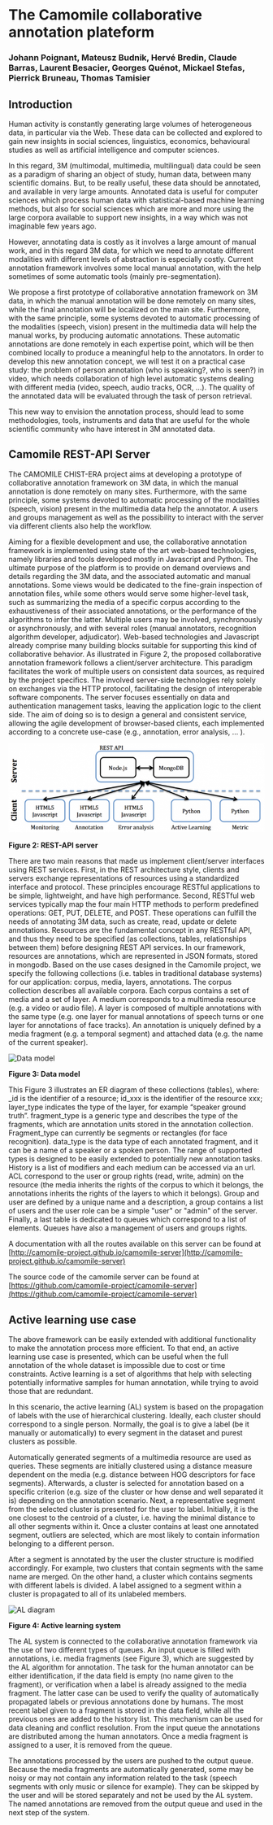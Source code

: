 # The Camomile collaborative annotation plateform


### Johann Poignant, Mateusz Budnik, Hervé Bredin, Claude Barras, Laurent Besacier, Georges Quénot, Mickael Stefas, Pierrick Bruneau, Thomas Tamisier


## Introduction

Human activity is constantly generating large volumes of heterogeneous data, in particular via the Web. These data can be collected and explored to gain new insights in social sciences, linguistics, economics, behavioural studies as well as artificial intelligence and computer sciences.

In this regard, 3M (multimodal, multimedia, multilingual) data could be seen as a paradigm of sharing an object of study, human data, between many scientific domains. But, to be really useful, these data should be annotated, and available in very large amounts. Annotated data is useful for computer sciences which process human data with statistical-based machine learning methods, but also for social sciences which are more and more using the large corpora available to support new insights, in a way which was not imaginable few years ago.

However, annotating data is costly as it involves a large amount of manual work, and in this regard 3M data, for which we need to annotate different modalities with different levels of abstraction is especially costly. Current annotation framework involves some local manual annotation, with the help sometimes of some automatic tools (mainly pre-segmentation).

We propose a first prototype of collaborative annotation framework on 3M data, in which the manual annotation will be done remotely on many sites, while the final annotation will be localized on the main site. Furthermore, with the same principle, some systems devoted to automatic processing of the modalities (speech, vision) present in the multimedia data will help the manual works, by producing automatic annotations. These automatic annotations are done remotely in each expertise point, which will be then combined locally to produce a meaningful help to the annotators. In order to develop this new annotation concept, we will test it on a practical case study: the problem of person annotation (who is speaking?, who is seen?) in video, which needs collaboration of high level automatic systems dealing with different media (video, speech, audio tracks, OCR, …). The quality of the annotated data will be evaluated through the task of person retrieval.

This new way to envision the annotation process, should lead to some methodologies, tools, instruments and data that are useful for the whole scientific community who have interest in 3M annotated data.


## Camomile REST-API Server

The CAMOMILE CHIST-ERA project aims at developing a prototype of collaborative annotation framework on 3M data, in which the manual annotation is done remotely on many sites. Furthermore, with the same principle, some systems devoted to automatic processing of the modalities (speech, vision) present in the multimedia data help the annotator. A users and groups management as well as the possibility to interact with the server via different clients also help the workflow.

Aiming for a flexible development and use, the collaborative annotation framework is implemented using state of the art web-based technologies, namely libraries and tools developed mostly in Javascript and Python. The ultimate purpose of the platform is to provide on demand overviews and details regarding the 3M data, and the associated automatic and manual annotations. Some views would be dedicated to the fine-grain inspection of annotation files, while some others would serve some higher-level task, such as summarizing the media of a specific corpus according to the exhaustiveness of their associated annotations, or the performance of the algorithms to infer the latter. Multiple users may be involved, synchronously or asynchronously, and with several roles (manual annotators, recognition algorithm developer, adjudicator). Web-based technologies and Javascript already comprise many building blocks suitable for supporting this kind of collaborative behavior. As illustrated in Figure 2, the proposed collaborative annotation framework follows a client/server architecture. This paradigm facilitates the work of multiple users on consistent data sources, as required by the project specifics. The involved server-side technologies rely solely on exchanges via the HTTP protocol, facilitating the design of interoperable software components. The server focuses essentially on data and authentication management tasks, leaving the application logic to the client side. The aim of doing so is to design a general and consistent service, allowing the agile development of browser-based clients, each implemented according to a concrete use-case (e.g., annotation, error analysis, … ).

![REST-API server](figs/archi.png)

**Figure 2: REST-API server**

There are two main reasons that made us implement client/server interfaces using REST services. First, in the REST architecture style, clients and servers exchange representations of resources using a standardized interface and protocol. These principles encourage RESTful applications to be simple, lightweight, and have high performance. Second, RESTful web services typically map the four main HTTP methods to perform predefined operations: GET, PUT, DELETE, and POST. These operations can fulfill the needs of annotating 3M data, such as create, read, update or delete annotations.
Resources are the fundamental concept in any RESTful API, and thus they need to be specified (as collections, tables, relationships between them) before designing REST API services. In our framework, resources are annotations, which are represented in JSON formats, stored in mongodb. Based on the use cases designed in the Camomile project, we specify the following collections (i.e. tables in traditional database systems) for our application: corpus, media, layers, annotations. The corpus collection describes all available corpora. Each corpus contains a set of media and a set of layer. A medium corresponds to a multimedia resource (e.g. a video or audio file). A layer is composed of multiple annotations with the same type (e.g. one layer for manual annotations of speech turns or one layer for annotations of face tracks). An annotation is uniquely defined by a media fragment (e.g. a temporal segment) and attached data (e.g. the name of the current speaker).

![Data model](figs/model.png)

**Figure 3: Data model**

This Figure 3 illustrates an ER diagram of these collections (tables), where: _id is the identifier of a resource; id_xxx is the identifier of the resource xxx; layer_type indicates the type of the layer, for example “speaker ground truth”. fragment_type is a generic type and describes the type of the fragments, which are annotation units stored in the annotation collection. Fragment_type can currently be segments or rectangles (for face recognition). data_type is the data type of each annotated fragment, and it can be a name of a speaker or a spoken person. The range of supported types is designed to be easily extended to potentially new annotation tasks. History is a list of modifiers and each medium can be accessed via an url. ACL correspond to the user or group rights (read, write, admin) on the resource (the media inherits the rights of the corpus to which it belongs, the annotations inherits the rights of the layers to which it belongs). Group and user are defined by a unique name and a description, a group contains a list of users and the user role can be a simple "user" or "admin" of the server. Finally, a last table is dedicated to queues which correspond to a list of elements. Queues have also a management of users and groups rights.

A documentation with all the routes available on this server can be found at 
[http://camomile-project.github.io/camomile-server](http://camomile-project.github.io/camomile-server)

The source code of the camomile server can be found at
[https://github.com/camomile-project/camomile-server](https://github.com/camomile-project/camomile-server)

## Active learning use case

The above framework can be easily extended with additional functionality to make the annotation process more efficient. To that end, an active learning use case is presented, which can be useful when the full annotation of the whole dataset is impossible due to cost or time constraints. Active learning is a set of algorithms that help with selecting  potentially informative samples for human annotation, while trying to avoid those that are redundant.

In this scenario, the active learning (AL) system is based on the propagation of labels with the use of hierarchical clustering. Ideally, each cluster should correspond to a single person. Normally, the goal is to give a label (be it manually or automatically) to every segment in the dataset and purest clusters as possible.

Automatically generated segments of a multimedia resource are used as queries. These segments are initially clustered using a distance measure dependent on the media (e.g. distance between HOG descriptors for face segments).  Afterwards, a cluster is selected for annotation based on a specific criterion (e.g. size of the cluster or how dense and well separated it is) depending on the annotation scenario. Next, a representative segment from the selected cluster is presented for the user to label. Initially, it is the one closest to the centroid of a cluster, i.e. having the minimal distance to all other segments within it. Once a cluster contains at least one annotated segment, outliers are selected, which are most likely to contain information belonging to a different person.

After a segment is annotated by the user the cluster structure is modified accordingly. For example, two clusters that contain segments with the same name are merged. On the other hand, a cluster which contains segments with different labels is divided. A label assigned to a segment within a cluster is propagated to all of its unlabeled members. 

![AL diagram](figs/AL_diagram.png)

**Figure 4: Active learning system**

The AL system is connected to the collaborative annotation framework via the use of two different types of queues. An input queue is filled with annotations, i.e. media fragments (see Figure 3), which are suggested by the AL algorithm for annotation. The task for the human annotator can be either identification, if the data field is empty (no name given to the fragment), or verification when a label is already assigned to the media fragment. The latter case can be used to verify the quality of automatically propagated labels or previous annotations done by humans. The most recent label given to a fragment is stored in the data field, while all the previous ones are added to the history list. This mechanism can be used for data cleaning and conflict resolution. From the input queue the annotations are distributed among the human annotators. Once a media fragment is assigned to a user, it is removed from the queue. 

The annotations processed by the users are pushed to the output queue. Because the media fragments are automatically generated, some may be noisy or may not contain any information related to the task (speech segments with only music or silence for example). They can be skipped by the user and will be stored separately and not be used by the AL system. The named annotations are removed from the output queue and used in the next step of the system. 



